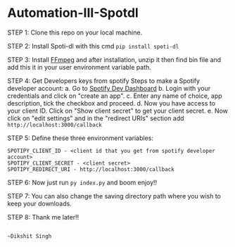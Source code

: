 # Automation-III-Spotdl

STEP 1: Clone this repo on your local machine.

STEP 2: Install Spoti-dl with this cmd ```pip install spoti-dl```

STEP 3: Install [FFmpeg](https://www.gyan.dev/ffmpeg/builds/ffmpeg-git-essentials.7z) and after installation, unzip it then find bin file and add this it in your user environment variable path.

STEP 4: Get Developers keys from spotify
    Steps to make a Spotify developer account:
a. Go to [Spotify Dev Dashboard](https://developer.spotify.com/dashboard/applications)
b. Login with your credentials and click on "create an app".
c. Enter any name of choice, app description, tick the checkbox and proceed.
d. Now you have access to your client ID. Click on "Show client secret" to get your client secret.
e. Now click on "edit settings" and in the "redirect URIs" section add ```http://localhost:3000/callback```

STEP 5: Define these three environment variables: 
```
SPOTIPY_CLIENT_ID - <client id that you get from spotify developer account>
SPOTIPY_CLIENT_SECRET - <client secret>
SPOTIPY_REDIRECT_URI - http://localhost:3000/callback
```

STEP 6: Now just run ```py index.py``` and boom enjoy!!

STEP 7: You can also change the saving directory path where you wish to keep your downloads.

STEP 8: Thank me later!!

                                                                                         ~Dikshit Singh
